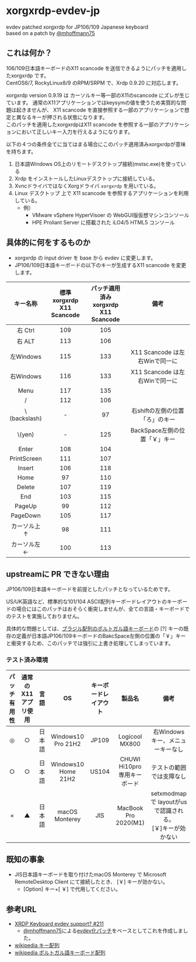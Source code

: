 # xorgxrdp-evdev-jp
evdev patched xorgxrdp for JP106/109 Japanese keyboard<BR>
based on a patch by [@mhoffmann75](https://github.com/mhoffmann75)

## これは何か？
106/109日本語キーボードのX11 scancode を送信できるようにパッチを適用したxorgxrdp です。<br>
CentOS6/7, RockyLinux8/9 のRPM/SRPM で、Xrdp 0.9.20 に対応します。

xorgxrdp version 0.9.19 は カーソルキー等一部のX11のscancode にズレが生じています。
通常のX11アプリケーションではkeysymの値を使うため実質的な問題は起きませんが、
X11 scancode を直接参照する一部のアプリケーションで想定と異なるキーが押される状態になります。<br>
このパッチを適用したxorgxrdpはX11 scancode を参照する一部のアプリケーションにおいて正しいキー入力を行えるようになります。

以下の４つの条件全てに当てはまる場合にこのパッチ適用済みxorgxrdpが意味を持ちます。

 1. 日本語Windows OS上のリモートデスクトップ接続(mstsc.exe)を使っている
 2. Xrdp をインストールしたLinuxデスクトップに接続している。
 3. XvncドライバではなくXorgドライバ `xorgxrdp` を用いている。
 4. Linux デスクトップ 上で X11 scancode を参照するアプリケーションを利用している。 
    -  例）
        - VMware vSphere HyperVisoer の WebGUI版仮想マシンコンソール
        - HPE Proliant Server に搭載された iLO4/5 HTML5 コンソール

## 具体的に何をするものか
- xorgxrdp の input driver を base から evdev に変更します。
- JP106/109日本語キーボードの以下のキーが生成するX11 scancode を変更します。

|キー名称|標準<BR>xorgxrdp<BR>X11 Scancode|パッチ適用済み<BR>xorgxrdp<BR>X11 Scancode|備考|
|:------------:|:------------:|:------------:|:------------:|
|右 Ctrl     |109|105||
|右 ALT  |113|106||
|左Windows |115|133|X11 Scancode は左右Winで同一に|
|右Windows  |116|133|X11 Scancode は左右Winで同一に|
|Menu|117|135||
| /  |112|106||
|\\(backslash)|-|97|右shiftの左側の位置「ろ」のキー|
|\\(yen)|-|125|BackSpace左側の位置「￥」キー|
|Enter|108|104||
|PrintScreen|111|107||
|Insert|106|118||
|Home|97|110||
|Delete|107|119||
|End|103|115||
|PageUp|99|112||
|PageDown|105|117||
|カーソル上↑|98|111||
|カーソル左←|100|113||

## upstreamに PR できない理由
JP106/109日本語キーボードを前提としたパッチとなっているためです。

US/UK英語など、標準的な101/104 ASCII配列キーボードレイアウトのキーボードの場合にはこのパッチはおそらく衝突しませんが、全ての言語・キーボードでのテストを実施しておりません。

具体的な問題としては、[ブラジル配列のポルトガル語キーボード](https://ja.wikipedia.org/wiki/ポルトガル語キー配列#/media/ファイル:KB_Portuguese_Brazil_text.svg)の [?] キーの既存の定義が日本語JP106/109キーボードのBakcSpace左側の位置の「￥」キー と衝突するため、このパッチでは強引に上書き処理してしまっています。

### テスト済み環境
|パッチ有用性|通常のX11アプリ使用|言語|OS|キーボードレイアウト|製品名|備考|
|:----:|:----:|:----:|:----:|:----:|:----:|:----:|
|◎|○|日本語|Windows10 Pro 21H2 | JP109|Logicool MX800|右Windowsキー、メニューキーなし|
|○|○|日本語|Windows10 Home 21H2 | US104|CHUWI Hi10pro <BR>専用キーボード|テストの範囲では支障なし|
|×|▲|日本語|macOS Monterey| JIS|MacBook Pro 2020(M1)|setxmodmap で layoutがusで認識される。<BR>[￥]キーが効かない|

## 既知の事象
  - JIS日本語キーボードを取り付けたmacOS Monterey で Microsoft RemoteDesktop Client にて接続したとき、 [￥] キーが効かない。
    - [Option] キー+[ ￥] で代用してください。

## 参考URL
- [XRDP Keyboard evdev support? #211](https://github.com/neutrinolabs/xorgxrdp/issues/211)
  - [@mhoffmann75](https://github.com/mhoffmann75)による[evdev化パッチ](https://github.com/mhoffmann75/xorgxrdp/commit/16b8fbdc3345a0caa56cb9109790ab6dbe6df892)をベースとしてこれを作成しました。
- [wikipedia キー配列](https://ja.wikipedia.org/wiki/キー配列)
- [wikipedia ポルトガル語キーボード配列](https://ja.wikipedia.org/wiki/ポルトガル語キー配列)
